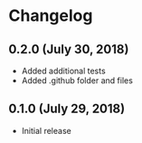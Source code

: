 # Changelog

## 0.2.0 (July 30, 2018)

- Added additional tests
- Added .github folder and files

## 0.1.0 (July 29, 2018)

- Initial release
